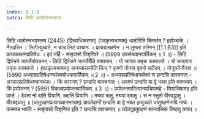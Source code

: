 ```yaml
---
index: 6.1.8
sutra: लिटि धातोरनभ्यासस्य

---
```

 लिटि धातोरनभ्यासस्य (2445) (द्वित्वाधिकरणम्) (पदकृत्यभाष्यम्) धातोरिति किमर्थम् ? इर्हाञ्चक्रे । नैतदस्ति । लिटीत्युच्यते, न चात्र लिटं पश्यामः । प्रत्ययलक्षणेन । न लुमता तस्मिन् [[1.1.63]] इति प्रत्ययलक्षणप्रतिषेधः । इदं तर्हि  -  ससृवांसो विशृण्विरे ॥ (5989 उपसंख्यानवार्तिकम् ॥ 1 ॥) - लिटि द्विर्वचने जागर्तेर्वावचनम् - लिटि द्विर्वचने जागर्तेर्वेति वक्तव्यम् । यो जागार तमृचः कामयन्ते । यो जजागार तमृचः कामयन्ते । (पदकृत्यभाष्यम्) अनभ्यासस्येति किम् ? कृष्णो नोनाव वृषभो यदीदम् । नोनूयतेर्नोनाव ॥ (5990 अभ्यासप्रतिषेधानर्थक्यबोधकवार्तिकम् ॥ 2 ॥) - अभ्यासप्रतिषेधानर्थक्यं च छन्दसि वावचनात् - अभ्यासप्रतिषेधश्चानर्थकः । किं कारणम् ? छन्दसि वावचनात् । अवश्यं छन्दसि वा द्वे भवत इति वक्तव्यम् । किं प्रयोजनम् ? (5991 विकल्पप्रयोजनवार्तिकम् ॥ 3 ॥) - प्रयोजनमादित्यान्याचिषामहे - यियाचिषामह इति प्राप्ते । देवता नो दाति प्रियाणि, ददाति प्रियाणि । मघवा दातु, मघवा ददातु । स न स्तुतो वीरवद्धातु । वीरवद्दधातु ॥ (धातुग्रहणप्रत्याख्यानभाष्यम्) यावतेदानीं छन्दसि वा द्वे भवत इत्युच्यते धातुग्रहणेनापि नार्थः । कस्मान्न भवति  -  ससृवांसो विशृण्विर इति ? छन्दसि वावचनात् ॥ तदेतद्धातुग्रहणं सान्यासिकं तिष्ठतु तावत् ॥ 